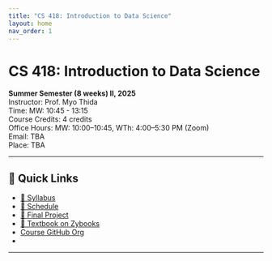```yaml
---
title: "CS 418: Introduction to Data Science"
layout: home
nav_order: 1
---
```


# CS 418: Introduction to Data Science

**Summer Semester (8 weeks) II, 2025**  
Instructor: Prof. Myo Thida  
Time: MW: 10:45 - 13:15  
Course Credits: 4 credits  
Office Hours: MW: 10:00–10:45, WTh: 4:00–5:30 PM (Zoom)  
Email: TBA  
Place: TBA  

---

## 🔗 Quick Links
- [📄 Syllabus](./syllabus)
- [📅 Schedule](./schedule)
- [🚀 Final Project](./final-project)
- [📘 Textbook on Zybooks](https://learn.zybooks.com/zybook/UICCS418ThidaSummer2025)
- [Course GitHub Org](https://github.com/UIC-CS418-2025)
- 



---

